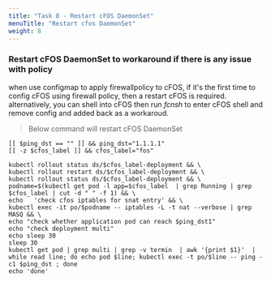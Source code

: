 ```yaml
---
title: "Task 8 - Restart cFOS DaemonSet"
menuTitle: "Restart cfos DaemonSet"
weight: 8
---
```


### Restart cFOS DaemonSet to workaround if there is any issue with policy

when use configmap to apply firewallpolicy to cFOS, if it's the first time to config cFOS using firewall policy, then a restart cFOS is required. alternatively, you can shell into cFOS then run *fcnsh* to enter cFOS shell and remove config and added back as a workaroud. 

> Below command will restart cFOS DaemonSet

```
[[ $ping_dst == "" ]] && ping_dst="1.1.1.1"
[[ -z $cfos_label ]] && cfos_label="fos" 

kubectl rollout status ds/$cfos_label-deployment && \
kubectl rollout restart ds/$cfos_label-deployment && \
kubectl rollout status ds/$cfos_label-deployment && \
podname=$(kubectl get pod -l app=$cfos_label  | grep Running | grep $cfos_label | cut -d " " -f 1) && \
echo   'check cfos iptables for snat entry' && \
kubectl exec -it po/$podname -- iptables -L -t nat --verbose | grep MASQ && \
echo "check whether application pod can reach $ping_dst1"
echo "check deployment multi"
echo sleep 30
sleep 30
kubectl get pod | grep multi | grep -v termin  | awk '{print $1}'  | while read line; do echo pod $line; kubectl exec -t po/$line -- ping -c1 $ping_dst ; done
echo 'done'
```
